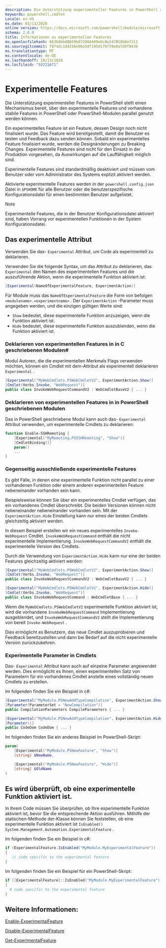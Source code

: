 ```yaml
---
description: Die Unterstützung experimenteller Features in PowerShell stellt einen Mechanismus bereit, über den experimentelle Features und vorhandene stabile Features in PowerShell oder PowerShell-Modulen parallel genutzt werden können.
keywords: powershell,cmdlet
Locale: en-US
ms.date: 03/13/2020
online version: https://docs.microsoft.com/powershell/module/microsoft.powershell.core/about/about_experimental_features?view=powershell-6&WT.mc_id=ps-gethelp
schema: 2.0.0
title: Informationen zu experimentellen Features
ms.openlocfilehash: 663b8bbd8659b972004499e0c8a247818b8ef311
ms.sourcegitcommit: f874dc1d4236e06a3df195d179f59e0a7d9f8436
ms.translationtype: MT
ms.contentlocale: de-DE
ms.lasthandoff: 10/13/2020
ms.locfileid: "93221671"
---
```

# <a name="experimental-features"></a>Experimentelle Features

Die Unterstützung experimenteller Features in PowerShell stellt einen Mechanismus bereit, über den experimentelle Features und vorhandene stabile Features in PowerShell oder PowerShell-Modulen parallel genutzt werden können.

Ein experimentelles Feature ist ein Feature, dessen Design noch nicht finalisiert wurde. Das Feature wird bereitgestellt, damit die Benutzer es testen und Feedback dazu senden können. Sobald ein experimentelles Feature finalisiert wurde, werden die Designänderungen zu Breaking Changes. Experimentelle Features sind nicht für den Einsatz in der Produktion vorgesehen, da Auswirkungen auf die Lauffähigkeit möglich sind.

Experimentelle Features sind standardmäßig deaktiviert und müssen vom Benutzer oder vom Administrator des Systems explizit aktiviert werden.

Aktivierte experimentelle Features werden in der `powershell.config.json` Datei in `$PSHOME` für alle Benutzer oder die benutzerspezifische Konfigurationsdatei für einen bestimmten Benutzer aufgelistet.

> [!NOTE]
> Experimentelle Features, die in der Benutzer Konfigurationsdatei aktiviert sind, haben Vorrang vor experimentellen Funktionen in der System Konfigurationsdatei.

## <a name="the-experimental-attribute"></a>Das experimentelle Attribut

Verwenden Sie das- `Experimental` Attribut, um Code als experimentell zu deklarieren.

Verwenden Sie die folgende Syntax, um das Attribut zu deklarieren, das `Experimental` den Namen des experimentellen Features und die auszuführende Aktion, wenn die experimentelle Funktion aktiviert ist:

```csharp
[Experimental(NameOfExperimentalFeature, ExperimentAction)]
```

Für Module muss das `NameOfExperimentalFeature` die Form von befolgen `<modulename>.<experimentname>` . Der `ExperimentAction` -Parameter muss angegeben werden, und die einzigen gültigen Werte sind:

- `Show` bedeutet, diese experimentelle Funktion anzuzeigen, wenn die Funktion aktiviert ist.
- `Hide` bedeutet, diese experimentelle Funktion auszublenden, wenn die Funktion aktiviert ist.

### <a name="declaring-experimental-features-in-modules-written-in-c"></a>Deklarieren von experimentellen Features in in C geschriebenen Modulen\#

Modul Autoren, die die experimentellen Merkmals Flags verwenden möchten, können ein Cmdlet mit dem-Attribut als experimentell deklarieren `Experimental` .

```csharp
[Experimental("MyWebCmdlets.PSWebCmdletV2", ExperimentAction.Show)]
[Cmdlet(Verbs.Invoke, "WebRequest")]
public class InvokeWebRequestCommandV2 : WebCmdletBaseV2 { ... }
```

### <a name="declaring-experimental-features-in-modules-written-in-powershell"></a>Deklarieren von experimentellen Features in in PowerShell geschriebenen Modulen

Das in PowerShell geschriebene Modul kann auch das- `Experimental` Attribut verwenden, um experimentelle Cmdlets zu deklarieren:

```powershell
function Enable-SSHRemoting {
    [Experimental("MyRemoting.PSSSHRemoting", "Show")]
    [CmdletBinding()]
    param()
    ...
}
```

### <a name="mutually-exclusive-experimental-features"></a>Gegenseitig ausschließende experimentelle Features

Es gibt Fälle, in denen eine experimentelle Funktion nicht parallel zu einer vorhandenen Funktion oder einem anderen experimentellen Feature nebeneinander vorhanden sein kann.

Beispielsweise können Sie über ein experimentelles Cmdlet verfügen, das ein vorhandenes Cmdlet überschreibt. Die beiden Versionen können nicht nebeneinander nebeneinander vorhanden sein. Mit der `ExperimentAction.Hide` Einstellung kann nur eines der beiden Cmdlets gleichzeitig aktiviert werden.

In diesem Beispiel erstellen wir ein neues experimentelles `Invoke-WebRequest` Cmdlet.
`InvokeWebRequestCommand` enthält die nicht experimentelle Implementierung.
`InvokeWebRequestCommandV2` enthält die experimentelle Version des Cmdlets.

Durch die Verwendung von `ExperimentAction.Hide` kann nur eine der beiden Features gleichzeitig aktiviert werden:

```csharp
[Experimental("MyWebCmdlets.PSWebCmdletV2", ExperimentAction.Show)]
[Cmdlet(Verbs.Invoke, "WebRequest")]
public class InvokeWebRequestCommandV2 : WebCmdletBaseV2 { ... }

[Experimental("MyWebCmdlets.PSWebCmdletV2", ExperimentAction.Hide)]
[Cmdlet(Verbs.Invoke, "WebRequest")]
public class InvokeWebRequestCommand : WebCmdletBase { ... }
```

Wenn die `MyWebCmdlets.PSWebCmdletV2` experimentelle Funktion aktiviert ist, wird die vorhandene `InvokeWebRequestCommand` Implementierung ausgeblendet, und `InvokeWebRequestCommandV2` stellt die Implementierung von bereit `Invoke-WebRequest` .

Dies ermöglicht es Benutzern, das neue Cmdlet auszuprobieren und Feedback bereitzustellen und dann bei Bedarf auf die nicht experimentelle Version zurückzukehren.

### <a name="experimental-parameters-in-cmdlets"></a>Experimentelle Parameter in Cmdlets

Das- `Experimental` Attribut kann auch auf einzelne Parameter angewendet werden. Dies ermöglicht es Ihnen, einen experimentellen Satz von Parametern für ein vorhandenes Cmdlet anstelle eines vollständig neuen Cmdlets zu erstellen.

Im folgenden finden Sie ein Beispiel in c#:

```csharp
[Experimental("MyModule.PSNewAddTypeCompilation", ExperimentAction.Show)]
[Parameter(ParameterSet = "NewCompilation")]
public CompilationParameters CompileParameters { ... }

[Experimental("MyModule.PSNewAddTypeCompilation", ExperimentAction.Hide)]
[Parameter()]
public CodeDom CodeDom { ... }
```

Im folgenden finden Sie ein anderes Beispiel im PowerShell-Skript:

```powershell
param(
    [Experimental("MyModule.PSNewFeature", "Show")]
    [string] $NewName,

    [Experimental("MyModule.PSNewFeature", "Hide")]
    [string] $OldName
)
```

## <a name="checking-if-an-experimental-feature-is-enabled"></a>Es wird überprüft, ob eine experimentelle Funktion aktiviert ist.

In Ihrem Code müssen Sie überprüfen, ob Ihre experimentelle Funktion aktiviert ist, bevor Sie die entsprechende Aktion ausführen. Mithilfe der statischen-Methode der-Klasse können Sie feststellen, ob eine experimentelle Funktion aktiviert ist `IsEnabled()` `System.Management.Automation.ExperimentalFeature` .

Im folgenden finden Sie ein Beispiel in c#:

```csharp
if (ExperimentalFeature.IsEnabled("MyModule.MyExperimentalFeature"))
{
   // code specific to the experimental feature
}
```

Im folgenden finden Sie ein Beispiel für ein PowerShell-Skript:

```powershell
if ([ExperimentalFeature]::IsEnabled("MyModule.MyExperimentalFeature"))
{
  # code specific to the experimental feature
}
```

## <a name="see-also"></a>Weitere Informationen:

[Enable-ExperimentalFeature](xref:Microsoft.PowerShell.Core.Enable-ExperimentalFeature)

[Disable-ExperimentalFeature](xref:Microsoft.PowerShell.Core.Disable-ExperimentalFeature)

[Get-ExperimentalFeature](xref:Microsoft.PowerShell.Core.Get-ExperimentalFeature)
